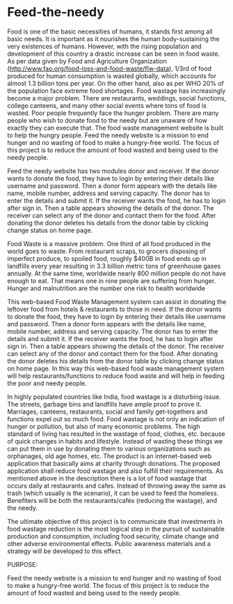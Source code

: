 # Feed-the-needy
Food is one of the basic necessities of humans, it stands first among all basic 
needs. It is important as it nourishes the human body-sustaining the very existences of humans. 
However, with the rising population and development of this country a drastic increase can be 
seen in food waste. As per data given by Food and Agriculture Organization 
(http://www.fao.org/food-loss-and-food-waste/flw-data), 1/3rd of food produced for human 
consumption is wasted globally, which accounts for almost 1.3 billion tons per year. On the 
other hand, also as per WHO 20% of the population face extreme food shortages. Food wastage 
has increasingly become a major problem. There are restaurants, weddings, social functions, 
college canteens, and many other social events where tons of food is wasted. Poor people 
frequently face the hunger problem. There are many people who wish to donate food to the 
needy but are unaware of how exactly they can execute that. The food waste management 
website is built to help the hungry people. Feed the needy website is a mission to end hunger 
and no wasting of food to make a hungry-free world. The focus of this project is to reduce the 
amount of food wasted and being used to the needy people. 

 Feed the needy website has two modules donor and receiver. If the donor wants to 
donate the food, they have to login by entering their details like username and password. Then 
a donor form appears with the details like name, mobile number, address and serving capacity. 
The donor has to enter the details and submit it. If the receiver wants the food, he has to login 
after sign in. Then a table appears showing the details of the donor. The receiver can select any 
of the donor and contact them for the food. After donating the donor deletes his details from 
the donor table by clicking change status on home page. 

Food Waste is a massive problem. One third of all food produced in the world goes to waste. 
From restaurant scraps, to grocers disposing of imperfect produce, to spoiled food, roughly 
$400B in food ends up in landfills every year resulting in 3.3 billion metric tons of greenhouse 
gases annually. At the same time, worldwide nearly 800 million people do not have enough to 
eat. That means one in nine people are suffering from hunger. Hunger and malnutrition are the 
number one risk to health worldwide 

 This web-based Food Waste Management system can assist in donating the 
leftover food from hotels & restaurants to those in need. If the donor wants to donate the food, 
they have to login by entering their details like username and password. Then a donor form 
appears with the details like name, mobile number, address and serving capacity. The donor 
has to enter the details and submit it. If the receiver wants the food, he has to login after sign 
in. Then a table appears showing the details of the donor. The receiver can select any of the 
donor and contact them for the food. After donating the donor deletes his details from the donor 
table by clicking change status on home page. In this way this web-based food waste 
management system will help restaurants/functions to reduce food waste and will help in 
feeding the poor and needy people.

 In highly populated countries like India, food wastage is a disturbing issue. The 
streets, garbage bins and landfills have ample proof to prove it. Marriages, canteens, 
restaurants, social and family get-togethers and functions expel out so much food. Food 
wastage is not only an indication of hunger or pollution, but also of many economic problems. 
The high standard of living has resulted in the wastage of food, clothes, etc. because of quick 
changes in habits and lifestyle. Instead of wasting these things we can put them in use by 
donating them to various organizations such as orphanages, old age homes, etc. The product is 
an internet-based web application that basically aims at charity through donations. The 
proposed application shall reduce food wastage and also fulfill their requirements.
 As mentioned above in the description there is a lot of food wastage that occurs daily at 
restaurants and cafes. Instead of throwing away the same as trash (which usually is the 
scenario), it can be used to feed the homeless. Benefiters will be both the restaurants/cafés 
(reducing the wastage), and the needy. 

 The ultimate objective of this project is to communicate that investments in food 
wastage reduction is the most logical step in the pursuit of sustainable production and 
consumption, including food security, climate change and other adverse environmental effects. 
Public awareness materials and a strategy will be developed to this effect. 

PURPOSE:

 Feed the needy website is a mission to end hunger and no wasting of food to make a 
hungry-free world. The focus of this project is to reduce the amount of food wasted and being 
used to the needy people.
